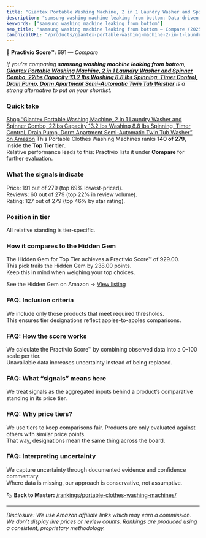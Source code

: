 ```yaml
---
title: "Giantex Portable Washing Machine, 2 in 1 Laundry Washer and Spinner Combo, 22lbs Capacity 13.2 lbs Washing 8.8 lbs Spinning, Timer Control, Drain Pump, Dorm Apartment Semi-Automatic Twin Tub Washer"
description: "samsung washing machine leaking from bottom: Data-driven ranking using the Practivio Score™. Positioned by quality, value, demand, findability, momentum."
keywords: ["samsung washing machine leaking from bottom"]
seo_title: "samsung washing machine leaking from bottom — Compare (2025)"
canonicalURL: "/products/giantex-portable-washing-machine-2-in-1-laundry-washer-and-spinner-combo-22lbs-capacity-132-lbs-washing-88-lbs-spinning-timer-control-drain-pump-dorm-apartment-semi-automatic-twin-tub-washer-B09H4QGRKM/"
---
```


**🛒 Practivio Score™:** 691 — _Compare_


*If you're comparing **samsung washing machine leaking from bottom**, **[Giantex Portable Washing Machine, 2 in 1 Laundry Washer and Spinner Combo, 22lbs Capacity 13.2 lbs Washing 8.8 lbs Spinning, Timer Control, Drain Pump, Dorm Apartment Semi-Automatic Twin Tub Washer](https://www.amazon.com/dp/B09H4QGRKM?tag=practivio-20)** is a strong alternative to put on your shortlist.*
### Quick take
[Shop “Giantex Portable Washing Machine, 2 in 1 Laundry Washer and Spinner Combo, 22lbs Capacity 13.2 lbs Washing 8.8 lbs Spinning, Timer Control, Drain Pump, Dorm Apartment Semi-Automatic Twin Tub Washer” on Amazon](https://www.amazon.com/dp/B09H4QGRKM?tag=practivio-20)
This Portable Clothes Washing Machines ranks **140 of 279**, inside the **Top Tier tier**.  
Relative performance leads to this: Practivio lists it under **Compare** for further evaluation.

### What the signals indicate
Price: 191 out of 279 (top 69% lowest-priced).  
Reviews: 60 out of 279 (top 22% in review volume).  
Rating: 127 out of 279 (top 46% by star rating).  

### Position in tier
All relative standing is tier-specific.

### How it compares to the Hidden Gem
The Hidden Gem for Top Tier achieves a Practivio Score™ of 929.00.  
This pick trails the Hidden Gem by 238.00 points.  
Keep this in mind when weighing your top choices.  

See the Hidden Gem on Amazon → [View listing](https://www.amazon.com/dp/B08B4L4CGG?tag=practivio-20)

### FAQ: Inclusion criteria
We include only those products that meet required thresholds.  
This ensures tier designations reflect apples-to-apples comparisons.

### FAQ: How the score works
We calculate the Practivio Score™ by combining observed data into a 0–100 scale per tier.  
Unavailable data increases uncertainty instead of being replaced.

### FAQ: What “signals” means here
We treat signals as the aggregated inputs behind a product’s comparative standing in its price tier.

### FAQ: Why price tiers?
We use tiers to keep comparisons fair. Products are only evaluated against others with similar price points.  
That way, designations mean the same thing across the board.

### FAQ: Interpreting uncertainty
We capture uncertainty through documented evidence and confidence commentary.  
Where data is missing, our approach is conservative, not assumptive.

<!-- Missing template for Compare/CompareWithinPriceClass -->


🏷️ **Back to Master:** [/rankings/portable-clothes-washing-machines/](/rankings/portable-clothes-washing-machines/)

---
_Disclosure: We use Amazon affiliate links which may earn a commission. We don’t display live prices or review counts. Rankings are produced using a consistent, proprietary methodology._
